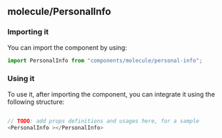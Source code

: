 ## molecule/PersonalInfo

<!-- TODO: add a description here! -->

### Importing it

You can import the component by using:

```js
import PersonalInfo from "components/molecule/personal-info";
```

### Using it

To use it, after importing the component, you can integrate it using the following structure:

```js

// TODO: add props definitions and usages here, for a sample
<PersonalInfo ></PersonalInfo>

```